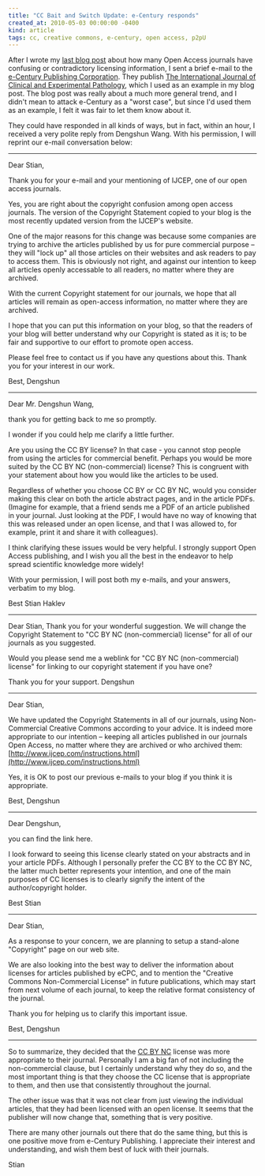 ```yaml
---
title: "CC Bait and Switch Update: e-Century responds"
created_at: 2010-05-03 00:00:00 -0400
kind: article
tags: cc, creative commons, e-century, open access, p2pU
---
```


After I wrote my [last blog
post](http://reganmian.net/blog/2010/05/03/open-access-journals-cc-bait-and-switch/)
about how many Open Access journals have confusing or contradictory
licensing information, I sent a brief e-mail to the [e-Century
Publishing Corporation](http://e-century.org/). They publish [The
International Journal of Clinical and Experimental
Pathology](http://www.ijcep.com/), which I used as an example in my blog
post. The blog post was really about a much more general trend, and I
didn't mean to attack e-Century as a "worst case", but since I'd used
them as an example, I felt it was fair to let them know about it.

They could have responded in all kinds of ways, but in fact, within an
hour, I received a very polite reply from Dengshun Wang. With his
permission, I will reprint our e-mail conversation below:

* * * * *

Dear Stian,

Thank you for your e-mail and your mentioning of IJCEP, one of our open
access journals.

Yes, you are right about the copyright confusion among open access
journals. The version of the Copyright Statement copied to your blog is
the most recently updated version from the IJCEP's website.

One of the major reasons for this change was because some companies are
trying to archive the articles published by us for pure commercial
purpose – they will "lock up" all those articles on their websites and
ask readers to pay to access them. This is obviously not right, and
against our intention to keep all articles openly accessable to all
readers, no matter where they are archived.

With the current Copyright statement for our journals, we hope that all
articles will remain as open-access information, no matter where they
are archived.

I hope that you can put this information on your blog, so that the
readers of your blog will better understand why our Copyright is stated
as it is; to be fair and supportive to our effort to promote open
access.

Please feel free to contact us if you have any questions about this.
Thank you for your interest in our work.

Best, Dengshun

* * * * *

Dear Mr. Dengshun Wang,

thank you for getting back to me so promptly.

I wonder if you could help me clarify a little further.

Are you using the CC BY license? In that case - you cannot stop people
from using the articles for commercial benefit. Perhaps you would be
more suited by the CC BY NC (non-commercial) license? This is congruent
with your statement about how you would like the articles to be used.

Regardless of whether you choose CC BY or CC BY NC, would you consider
making this clear on both the article abstract pages, and in the article
PDFs. (Imagine for example, that a friend sends me a PDF of an article
published in your journal. Just looking at the PDF, I would have no way
of knowing that this was released under an open license, and that I was
allowed to, for example, print it and share it with colleagues).

I think clarifying these issues would be very helpful. I strongly
support Open Access publishing, and I wish you all the best in the
endeavor to help spread scientific knowledge more widely!

With your permission, I will post both my e-mails, and your answers,
verbatim to my blog.

Best Stian Haklev

* * * * *

Dear Stian, Thank you for your wonderful suggestion. We will change the
Copyright Statement to "CC BY NC (non-commercial) license" for all of
our journals as you suggested.

Would you please send me a weblink for "CC BY NC (non-commercial)
license" for linking to our copyright statement if you have one?

Thank you for your support. Dengshun

* * * * *

Dear Stian,

We have updated the Copyright Statements in all of our journals, using
Non-Commercial Creative Commons according to your advice. It is indeed
more appropriate to our intention – keeping all articles published in
our journals Open Access, no matter where they are archived or who
archived them:
[http://www.ijcep.com/instructions.html](http://www.ijcep.com/instructions.html)

Yes, it is OK to post our previous e-mails to your blog if you think it
is appropriate.

Best, Dengshun

* * * * *

Dear Dengshun,

you can find the link here.

I look forward to seeing this license clearly stated on your abstracts
and in your article PDFs. Although I personally prefer the CC BY to the
CC BY NC, the latter much better represents your intention, and one of
the main purposes of CC licenses is to clearly signify the intent of the
author/copyright holder.

Best Stian

* * * * *

Dear Stian,

As a response to your concern, we are planning to setup a stand-alone
"Copyright" page on our web site.

We are also looking into the best way to deliver the information about
licenses for articles published by eCPC, and to mention the "Creative
Commons Non-Commercial License" in future publications, which may start
from next volume of each journal, to keep the relative format
consistency of the journal.

Thank you for helping us to clarify this important issue.

Best, Dengshun

* * * * *

So to summarize, they decided that the [CC BY
NC](http://creativecommons.org/licenses/by-nc/3.0/) license was more
appropriate to their journal. Personally I am a big fan of not including
the non-commercial clause, but I certainly understand why they do so,
and the most important thing is that they choose the CC license that is
appropriate to them, and then use that consistently throughout the
journal.

The other issue was that it was not clear from just viewing the
individual articles, that they had been licensed with an open license.
It seems that the publisher will now change that, something that is very
positive.

There are many other journals out there that do the same thing, but this
is one positive move from e-Century Publishing. I appreciate their
interest and understanding, and wish them best of luck with their
journals.

Stian
